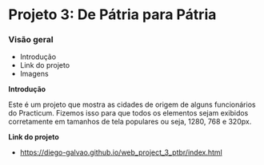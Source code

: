 # Projeto 3: De Pátria para Pátria
### Visão geral    
* Introdução  
* Link do projeto  
* Imagens  
  
**Introdução**    
  
Este é um projeto que mostra as cidades de origem de alguns funcionários do Practicum. Fizemos isso para que todos os elementos sejam exibidos corretamente em tamanhos de tela populares ou seja, 1280, 768 e 320px.  
  
**Link do projeto**  
  
* https://diego-galvao.github.io/web_project_3_ptbr/index.html 
  
